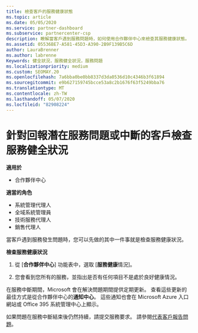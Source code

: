 ```yaml
---
title: 檢查客戶的服務健康狀態
ms.topic: article
ms.date: 05/05/2020
ms.service: partner-dashboard
ms.subservice: partnercenter-csp
description: 瞭解當客戶遇到服務問題時，如何使用合作夥伴中心來檢查其服務健康狀態。
ms.assetid: 05536BE7-A581-45D3-A390-2B9F139B5C6D
author: LauraBrenner
ms.author: labrenne
Keywords: 健全狀況，服務健全狀況，服務問題
ms.localizationpriority: medium
ms.custom: SEOMAY.20
ms.openlocfilehash: 7a6bba0be0bb8337d3da0536d10c4346b3f61894
ms.sourcegitcommit: e9b627159745bcce53a8c2b1676f63f5249bba76
ms.translationtype: MT
ms.contentlocale: zh-TW
ms.lasthandoff: 05/07/2020
ms.locfileid: "82908224"
---
```

# <a name="check-service-health-for-a-customer-reporting-a-potential-service-problem-or-outage"></a>針對回報潛在服務問題或中斷的客戶檢查服務健全狀況

**適用於**

- 合作夥伴中心

**適當的角色**

- 系統管理代理人
- 全域系統管理員
- 技術服務代理人
- 銷售代理人

當客戶遇到服務發生問題時，您可以先做的其中一件事就是檢查服務健康狀況。

**檢查服務健康狀況**

1. 從 [**合作夥伴中心**] 功能表中，選取 [**服務健康**情況]。

2. 您會看到您所有的服務，並指出是否有任何項目不是處於良好健康情況。

在服務中斷期間，Microsoft 會在解決問題期間提供定期更新。 查看這些更新的最佳方式是從合作夥伴中心的**通知中心**。 這些通知也會在 Microsoft Azure 入口網站或 Office 395 系統管理中心上顯示。

如果問題在服務中斷結束後仍然持續，請提交服務要求。 請參閱[代表客戶報告問題](report-problems-on-behalf-of-a-customer.md)。

 

 



